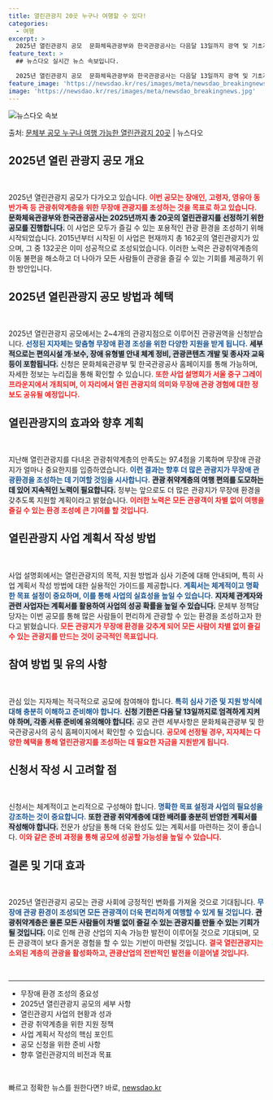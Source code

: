 ```yaml
---
title: 열린관광지 20곳 누구나 여행할 수 있다!
categories:
  - 여행
excerpt: >
  2025년 열린관광지 공모  문화체육관광부와 한국관광공사는 다음달 13일까지 광역 및 기초자치단체를 대상으로…
feature_text: >
  ## 뉴스다오 실시간 뉴스 속보입니다.

  2025년 열린관광지 공모  문화체육관광부와 한국관광공사는 다음달 13일까지 광역 및 기초자치단체를 대상으로…
feature_image: 'https://newsdao.kr/res/images/meta/newsdao_breakingnews.jpg'
image: 'https://newsdao.kr/res/images/meta/newsdao_breakingnews.jpg'
---
```


![뉴스다오 속보](https://newsdao.kr/res/images/meta/newsdao_breakingnews.jpg)

<p>출처: <a href="https://newsdao.kr/5218" rel="dofollow">문체부 공모 누구나 여행 가능한 열린관광지 20곳</a> | 뉴스다오</p>

<h2 data-ke-size="size26">2025년 열린 관광지 공모 개요</h2>

<p data-ke-size="size16">&nbsp;</p>

2025년 열린관광지 공모가 다가오고 있습니다. <b><span style="color: #ee2323;">이번 공모는 장애인, 고령자, 영유아 동반가족 등 관광취약계층을 위한 무장애 관광지를 조성하는 것을 목표로 하고 있습니다.</span></b> <b><span style="background-color: #21538527;">문화체육관광부와 한국관광공사는 2025년까지 총 20곳의 열린관광지를 선정하기 위한 공모를 진행합니다.</span></b> 이 사업은 모두가 즐길 수 있는 포용적인 관광 환경을 조성하기 위해 시작되었습니다. 2015년부터 시작된 이 사업은 현재까지 총 162곳의 열린관광지가 있으며, 그 중 132곳은 이미 성공적으로 조성되었습니다. 이러한 노력은 관광취약계층의 이동 불편을 해소하고 더 나아가 모든 사람들이 관광을 즐길 수 있는 기회를 제공하기 위한 방안입니다.

<h2 data-ke-size="size26">2025년 열린관광지 공모 방법과 혜택</h2>

<p data-ke-size="size16">&nbsp;</p>

2025년 열린관광지 공모에서는 2~4개의 관광지점으로 이루어진 관광권역을 신청받습니다. <b><span style="color: #1a5490;">선정된 지자체는 맞춤형 무장애 환경 조성을 위한 다양한 지원을 받게 됩니다.</span></b> <b><span style="background-color: #21538527;">세부적으로는 편의시설 개·보수, 장애 유형별 안내 체계 정비, 관광콘텐츠 개발 및 종사자 교육 등이 포함됩니다.</span></b> 신청은 문화체육관광부 및 한국관광공사 홈페이지를 통해 가능하며, 자세한 정보는 누리집을 통해 확인할 수 있습니다. <b><span style="color: #ee2323;">또한 사업 설명회가 서울 중구 그레이프라운지에서 개최되며, 이 자리에서 열린 관광지의 의미와 무장애 관광 경험에 대한 정보도 공유될 예정입니다.</span></b>

<h2 data-ke-size="size26">열린관광지의 효과와 향후 계획</h2>

<p data-ke-size="size16">&nbsp;</p>

지난해 열린관광지를 다녀온 관광취약계층의 만족도는 97.4점을 기록하며 무장애 관광지가 얼마나 중요한지를 입증하였습니다. <b><span style="color: #1a5490;">이런 결과는 향후 더 많은 관광지가 무장애 관광환경을 조성하는 데 기여할 것임을 시사합니다.</span></b> <b><span style="background-color: #21538527;">관광 취약계층의 여행 편의를 도모하는 데 있어 지속적인 노력이 필요합니다.</span></b> 정부는 앞으로도 더 많은 관광지가 무장애 환경을 갖추도록 지원할 계획이라고 밝혔습니다. <b><span style="color: #ee2323;">이러한 노력은 모든 관광객이 차별 없이 여행을 즐길 수 있는 환경 조성에 큰 기여를 할 것입니다.</span></b>

<h2 data-ke-size="size26">열린관광지 사업 계획서 작성 방법</h2>

<p data-ke-size="size16">&nbsp;</p>

사업 설명회에서는 열린관광지의 목적, 지원 방법과 심사 기준에 대해 안내되며, 특히 사업 계획서 작성 방법에 대한 실용적인 가이드를 제공합니다. <b><span style="color: #1a5490;">계획서는 체계적이고 명확한 목표 설정이 중요하며, 이를 통해 사업의 실효성을 높일 수 있습니다.</span></b> <b><span style="background-color: #21538527;">지자체 관계자와 관련 사업자는 계획서를 활용하여 사업의 성공 확률을 높일 수 있습니다.</span></b> 문체부 정책담당자는 이번 공모를 통해 많은 사람들이 편리하게 관광할 수 있는 환경을 조성하고자 한다고 밝혔습니다. <b><span style="color: #ee2323;">모든 관광지가 무장애 환경을 갖추게 되어 모든 사람이 차별 없이 즐길 수 있는 관광지를 만드는 것이 궁극적인 목표입니다.</span></b>

<h2 data-ke-size="size26">참여 방법 및 유의 사항</h2>

<p data-ke-size="size16">&nbsp;</p>

관심 있는 지자체는 적극적으로 공모에 참여해야 합니다. <b><span style="color: #1a5490;">특히 심사 기준 및 지원 방식에 대해 충분히 이해하고 준비해야 합니다.</span></b> <b><span style="background-color: #21538527;">신청 기한은 다음 달 13일까지로 엄격하게 지켜야 하며, 각종 서류 준비에 유의해야 합니다.</span></b> 공모 관련 세부사항은 문화체육관광부 및 한국관광공사의 공식 홈페이지에서 확인할 수 있습니다. <b><span style="color: #ee2323;">공모에 선정될 경우, 지자체는 다양한 혜택을 통해 열린관광지를 조성하는 데 필요한 자금을 지원받게 됩니다.</span></b>

<h2 data-ke-size="size26">신청서 작성 시 고려할 점</h2>

<p data-ke-size="size16">&nbsp;</p>

신청서는 체계적이고 논리적으로 구성해야 합니다. <b><span style="color: #1a5490;">명확한 목표 설정과 사업의 필요성을 강조하는 것이 중요합니다.</span></b> <b><span style="background-color: #21538527;">또한 관광 취약계층에 대한 배려를 충분히 반영한 계획서를 작성해야 합니다.</span></b> 전문가 상담을 통해 더욱 완성도 있는 계획서를 마련하는 것이 좋습니다. <b><span style="color: #ee2323;">이와 같은 준비 과정을 통해 공모에 성공할 가능성을 높일 수 있습니다.</span></b>

<h2 data-ke-size="size26">결론 및 기대 효과</h2>

<p data-ke-size="size16">&nbsp;</p>

2025년 열린관광지 공모는 관광 사회에 긍정적인 변화를 가져올 것으로 기대됩니다. <b><span style="color: #1a5490;">무장애 관광 환경이 조성되면 모든 관광객이 더욱 편리하게 여행할 수 있게 될 것입니다.</span></b> <b><span style="background-color: #21538527;">관광취약계층은 물론 모든 사람들이 차별 없이 즐길 수 있는 관광지를 만들 수 있는 기회가 될 것입니다.</span></b> 이로 인해 관광 산업의 지속 가능한 발전이 이루어질 것으로 기대되며, 모든 관광객이 보다 즐거운 경험을 할 수 있는 기반이 마련될 것입니다. <b><span style="color: #ee2323;">결국 열린관광지는 소외된 계층의 관광을 활성화하고, 관광산업의 전반적인 발전을 이끌어낼 것입니다.</span></b>

<p data-ke-size="size16">&nbsp;</p>

<hr>

<ul>
    <li>무장애 환경 조성의 중요성</li>
    <li>2025년 열린관광지 공모의 세부 사항</li>
    <li>열린관광지 사업의 현황과 성과</li>
    <li>관광 취약계층을 위한 지원 정책</li>
    <li>사업 계획서 작성의 핵심 포인트</li>
    <li>공모 신청을 위한 준비 사항</li>
    <li>향후 열린관광지의 비전과 목표</li>
</ul>

<p data-ke-size="size16">&nbsp;</p> 

빠르고 정확한 뉴스를 원한다면? 바로, <a href="https://newsdao.kr" rel="dofollow">newsdao.kr</a>


